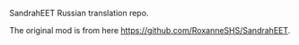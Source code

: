 SandrahEET Russian translation repo.

The original mod is from here https://github.com/RoxanneSHS/SandrahEET.
